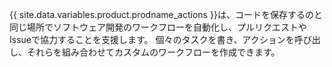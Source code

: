 {{ site.data.variables.product.prodname_actions }}は、コードを保存するのと同じ場所でソフトウェア開発のワークフローを自動化し、プルリクエストやIssueで協力することを支援します。 個々のタスクを書き、アクションを呼び出し、それらを組み合わせてカスタムのワークフローを作成できます。

